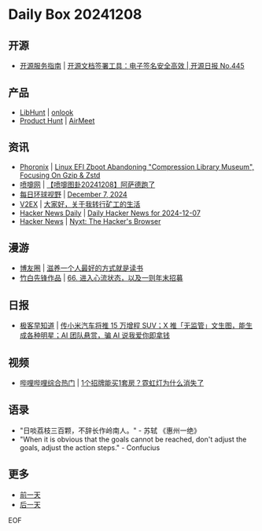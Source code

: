 # Daily Box 20241208

## 开源
- [开源服务指南](https://osguider.com/blog/) | [开源文档签署工具：电子签名安全高效 | 开源日报 No.445](https://osguider.com/blog/post/daily/daily-445/)

## 产品
- [LibHunt](https://www.libhunt.com/) | [onlook](https://www.libhunt.com/r/onlook)
- [Product Hunt](https://www.producthunt.com) | [AirMeet](https://www.producthunt.com/posts/airmeet-2)

## 资讯
- [Phoronix](https://www.phoronix.com/) | [Linux EFI Zboot Abandoning "Compression Library Museum", Focusing On Gzip & Zstd](https://www.phoronix.com/news/Linux-EFI-Zboot-Gzip-Zstd)
- [喷嚏网](http://www.dapenti.com/blog/blog.asp?subjectid=70&name=xilei) | [【喷嚏图卦20241208】阿萨德跑了](http://www.dapenti.com/blog/more.asp?name=xilei&id=182899)
- [每日环球视野](https://idai.ly/) | [December 7, 2024](http://m.idai.ly/se/a193iG?1733500800)
- [V2EX](https://www.v2ex.com/) | [大家好，关于我转行矿工的生活](https://www.v2ex.com/t/1095904)
- [Hacker News Daily](https://www.daemonology.net/hn-daily/) | [Daily Hacker News for 2024-12-07](https://www.daemonology.net/hn-daily/2024-12-07.html)
- [Hacker News](https://news.ycombinator.com/front) | [Nyxt: The Hacker's Browser](https://news.ycombinator.com/item?id=42354691)

## 漫游
- [博友圈](https://www.boyouquan.com/home) | [滋养一个人最好的方式就是读书](https://www.boyouquan.com/go?from=feed&link=https%3A%2F%2Fwww.5752.me%2F3499.html)
- [竹白先锋作品](https://www.zhubai.wiki/) | [66. 进入心流状态，以及一则年末招募](https://open.zhubai.wiki/a/l/t/z/pl/tobepodcasting/2477443252447170560)

## 日报
- [极客早知道](https://www.geekpark.net/column/74) | [传小米汽车将推 15 万增程 SUV；X 推「无监管」文生图，能生成各种明星；AI 团队悬赏，骗 AI 说我爱你即拿钱](https://www.geekpark.net/news/343952)

## 视频
- [哔哩哔哩综合热门](https://www.bilibili.com/v/popular/all/) | [1个招牌能买1套房？霓虹灯为什么消失了](https://b23.tv/BV1tkqJYiES1)

## 语录
- "日啖荔枝三百颗，不辞长作岭南人。" - 苏轼 《惠州一绝》
- "When it is obvious that the goals cannot be reached, don't adjust the goals, adjust the action steps." - Confucius

## 更多
- [前一天](daily-box-20241207.md)
- [后一天](daily-box-20241209.md)

EOF